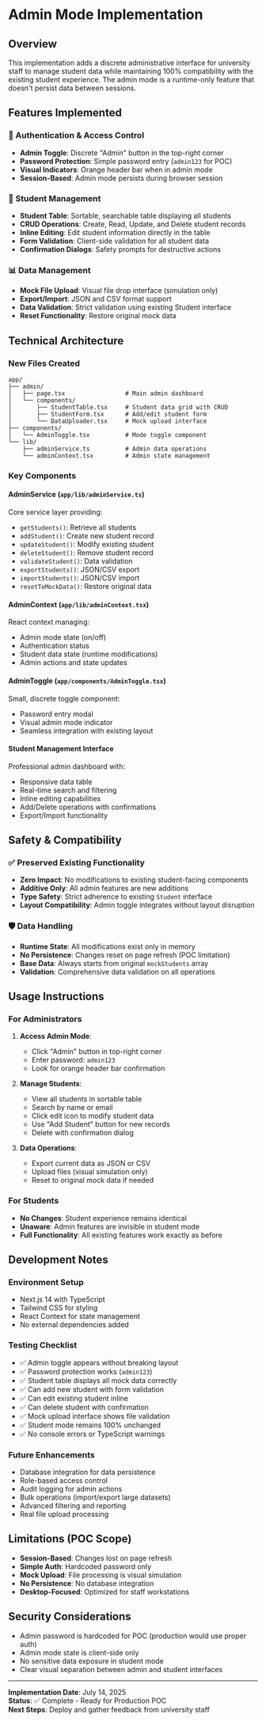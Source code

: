 # Admin Mode Implementation

## Overview
This implementation adds a discrete administrative interface for university staff to manage student data while maintaining 100% compatibility with the existing student experience. The admin mode is a runtime-only feature that doesn't persist data between sessions.

## Features Implemented

### 🔐 Authentication & Access Control
- **Admin Toggle**: Discrete "Admin" button in the top-right corner
- **Password Protection**: Simple password entry (`admin123` for POC)
- **Visual Indicators**: Orange header bar when in admin mode
- **Session-Based**: Admin mode persists during browser session

### 👥 Student Management
- **Student Table**: Sortable, searchable table displaying all students
- **CRUD Operations**: Create, Read, Update, and Delete student records
- **Inline Editing**: Edit student information directly in the table
- **Form Validation**: Client-side validation for all student data
- **Confirmation Dialogs**: Safety prompts for destructive actions

### 📊 Data Management
- **Mock File Upload**: Visual file drop interface (simulation only)
- **Export/Import**: JSON and CSV format support
- **Data Validation**: Strict validation using existing Student interface
- **Reset Functionality**: Restore original mock data

## Technical Architecture

### New Files Created
```
app/
├── admin/
│   ├── page.tsx                 # Main admin dashboard
│   └── components/
│       ├── StudentTable.tsx     # Student data grid with CRUD
│       ├── StudentForm.tsx      # Add/edit student form
│       └── DataUploader.tsx     # Mock upload interface
├── components/
│   └── AdminToggle.tsx          # Mode toggle component
└── lib/
    ├── adminService.ts          # Admin data operations
    └── adminContext.tsx         # Admin state management
```

### Key Components

#### AdminService (`app/lib/adminService.ts`)
Core service layer providing:
- `getStudents()`: Retrieve all students
- `addStudent()`: Create new student record
- `updateStudent()`: Modify existing student
- `deleteStudent()`: Remove student record
- `validateStudent()`: Data validation
- `exportStudents()`: JSON/CSV export
- `importStudents()`: JSON/CSV import
- `resetToMockData()`: Restore original data

#### AdminContext (`app/lib/adminContext.tsx`)
React context managing:
- Admin mode state (on/off)
- Authentication status
- Student data state (runtime modifications)
- Admin actions and state updates

#### AdminToggle (`app/components/AdminToggle.tsx`)
Small, discrete toggle component:
- Password entry modal
- Visual admin mode indicator
- Seamless integration with existing layout

#### Student Management Interface
Professional admin dashboard with:
- Responsive data table
- Real-time search and filtering
- Inline editing capabilities
- Add/Delete operations with confirmations
- Export/Import functionality

## Safety & Compatibility

### ✅ Preserved Existing Functionality
- **Zero Impact**: No modifications to existing student-facing components
- **Additive Only**: All admin features are new additions
- **Type Safety**: Strict adherence to existing `Student` interface
- **Layout Compatibility**: Admin toggle integrates without layout disruption

### 🛡️ Data Handling
- **Runtime State**: All modifications exist only in memory
- **No Persistence**: Changes reset on page refresh (POC limitation)
- **Base Data**: Always starts from original `mockStudents` array
- **Validation**: Comprehensive data validation on all operations

## Usage Instructions

### For Administrators
1. **Access Admin Mode**:
   - Click "Admin" button in top-right corner
   - Enter password: `admin123`
   - Look for orange header bar confirmation

2. **Manage Students**:
   - View all students in sortable table
   - Search by name or email
   - Click edit icon to modify student data
   - Use "Add Student" button for new records
   - Delete with confirmation dialog

3. **Data Operations**:
   - Export current data as JSON or CSV
   - Upload files (visual simulation only)
   - Reset to original mock data if needed

### For Students
- **No Changes**: Student experience remains identical
- **Unaware**: Admin features are invisible in student mode
- **Full Functionality**: All existing features work exactly as before

## Development Notes

### Environment Setup
- Next.js 14 with TypeScript
- Tailwind CSS for styling
- React Context for state management
- No external dependencies added

### Testing Checklist
- ✅ Admin toggle appears without breaking layout
- ✅ Password protection works (`admin123`)
- ✅ Student table displays all mock data correctly
- ✅ Can add new student with form validation
- ✅ Can edit existing student inline
- ✅ Can delete student with confirmation
- ✅ Mock upload interface shows file validation
- ✅ Student mode remains 100% unchanged
- ✅ No console errors or TypeScript warnings

### Future Enhancements
- Database integration for data persistence
- Role-based access control
- Audit logging for admin actions
- Bulk operations (import/export large datasets)
- Advanced filtering and reporting
- Real file upload processing

## Limitations (POC Scope)
- **Session-Based**: Changes lost on page refresh
- **Simple Auth**: Hardcoded password only
- **Mock Upload**: File processing is visual simulation
- **No Persistence**: No database integration
- **Desktop-Focused**: Optimized for staff workstations

## Security Considerations
- Admin password is hardcoded for POC (production would use proper auth)
- Admin mode state is client-side only
- No sensitive data exposure in student mode
- Clear visual separation between admin and student interfaces

---

**Implementation Date**: July 14, 2025  
**Status**: ✅ Complete - Ready for Production POC  
**Next Steps**: Deploy and gather feedback from university staff
